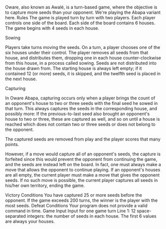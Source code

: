 Oware, also known as Awalé, is a turn-based game, where the objective is to capture more seeds than your opponent. We're playing the Abapa variant here.
 	Rules
The game is played turn by turn with two players. Each player controls one side of the board. Each side of the board contains 6 houses. The game begins with 4 seeds in each house.

Sowing

Players take turns moving the seeds. On a turn, a player chooses one of the six houses under their control. The player removes all seeds from that house, and distributes them, dropping one in each house counter-clockwise from this house, in a process called sowing. Seeds are not distributed into the house drawn from. The starting house is always left empty; if it contained 12 (or more) seeds, it is skipped, and the twelfth seed is placed in the next house.

Capturing

In Oware Abapa, capturing occurs only when a player brings the count of an opponent's house to two or three seeds with the final seed he sowed in that turn. This always captures the seeds in the corresponding house, and possibly more: If the previous-to-last seed also brought an opponent's house to two or three, these are captured as well, and so on until a house is reached which does not contain two or three seeds or does not belong to the opponent.

The captured seeds are removed from play and the player scores that many points.

However, if a move would capture all of an opponent's seeds, the capture is forfeited since this would prevent the opponent from continuing the game, and the seeds are instead left on the board.
In fact, one must always make a move that allows the opponent to continue playing. If an opponent's houses are all empty, the current player must make a move that gives the opponent seeds. If no such move is possible, the current player captures all seeds in his/her own territory, ending the game.

Victory Conditions
You have captured 25 or more seeds before the opponent. If the game exceeds 200 turns, the winner is the player with the most seeds.
Defeat Conditions
Your program does not provide a valid command in time.
 	Game Input
Input for one game turn
Line 1: 12 space-separated integers: the number of seeds in each house. The first 6 values are always your houses.